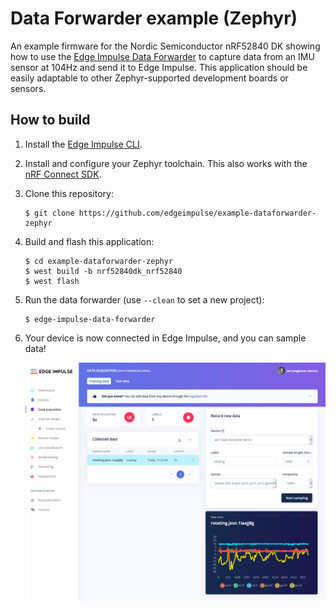# Data Forwarder example (Zephyr)

An example firmware for the Nordic Semiconductor nRF52840 DK showing how to use the [Edge Impulse Data Forwarder](https://docs.edgeimpulse.com/docs/cli-data-forwarder) to capture data from an IMU sensor at 104Hz and send it to Edge Impulse. This application should be easily adaptable to other Zephyr-supported development boards or sensors.

## How to build

1. Install the [Edge Impulse CLI](https://docs.edgeimpulse.com/docs/cli-installation).
1. Install and configure your Zephyr toolchain. This also works with the [nRF Connect SDK](https://www.nordicsemi.com/Software-and-tools/Software/nRF-Connect-SDK).
1. Clone this repository:

    ```
    $ git clone https://github.com/edgeimpulse/example-dataforwarder-zephyr
    ```

1. Build and flash this application:

    ```
    $ cd example-dataforwarder-zephyr
    $ west build -b nrf52840dk_nrf52840
    $ west flash
    ```

1. Run the data forwarder (use `--clean` to set a new project):

    ```
    $ edge-impulse-data-forwarder
    ```

1. Your device is now connected in Edge Impulse, and you can sample data!

    ![Data collected](img/forwarder01.png)
